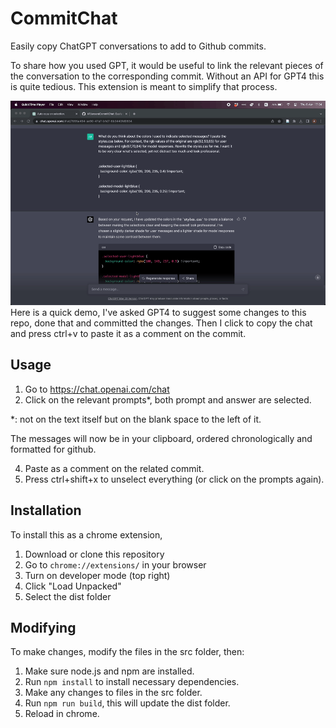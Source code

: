# CommitChat
Easily copy ChatGPT conversations to add to Github commits.

To share how you used GPT, it would be useful to link the relevant pieces of the conversation to the corresponding commit.
Without an API for GPT4 this is quite tedious.
This extension is meant to simplify that process.


![Demo](./demo.gif)
Here is a quick demo, I've asked GPT4 to suggest some changes to this repo, done that and committed the changes.
Then I click to copy the chat and press ctrl+v to paste it as a comment on the commit.

## Usage
1. Go to https://chat.openai.com/chat
2. Click on the relevant prompts\*, both prompt and answer are selected.

\*: not on the text itself but on the blank space to the left of it.

The messages will now be in your clipboard, ordered chronologically and formatted for github.

4. Paste as a comment on the related commit.
5. Press ctrl+shift+x to unselect everything (or click on the prompts again).

## Installation
To install this as a chrome extension,
1. Download or clone this repository
3. Go to `chrome://extensions/` in your browser
4. Turn on developer mode (top right)
5. Click "Load Unpacked"
6. Select the dist folder

## Modifying
To make changes, modify the files in the src folder, then:
1. Make sure node.js and npm are installed.
2. Run `npm install` to install necessary dependencies.
3. Make any changes to files in the src folder.
4. Run `npm run build`, this will update the dist folder.
5. Reload in chrome.


